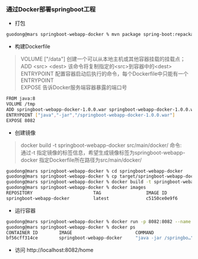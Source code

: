 
### 通过Docker部署springboot工程

- 打包

``` bash 
guodong@mars springboot-webapp-docker % mvn package spring-boot:repackage
```

- 构建Dockerfile

> VOLUME ["/data"] 创建一个可以从本地主机或其他容器挂载的挂载点；  
> ADD \<src> \<dest> 该命令将复制指定的\<src>到容器中的\<dest>  
> ENTRYPOINT 配置容器启动后执行的命令，每个Dockerfile中只能有一个ENTRYPOINT  
> EXPOSE <port> 告诉Docker服务端容器暴露的端口号  

``` bash
FROM java:8
VOLUME /tmp
ADD springboot-webapp-docker-1.0.0.war springboot-webapp-docker-1.0.0.war
ENTRYPOINT ["java","-jar","/springboot-webapp-docker-1.0.0.war"]
EXPOSE 8082
```

- 创建镜像
> docker build -t springboot-webapp-docker src/main/docker/ 命令:   
> 通过-t 指定镜像的标签信息，希望生成镜像标签为springboot-webapp-docker
> 指定Dockerfile所在路径为src/main/docker/  

``` bash
guodong@mars springboot-webapp-docker % cd springboot-webapp-docker
guodong@mars springboot-webapp-docker % cp target/springboot-webapp-docker-1.0.0.war src/docker/
guodong@mars springboot-webapp-docker % docker build -t springboot-webapp-docker src/main/docker/
guodong@mars springboot-webapp-docker % docker images
REPOSITORY                       TAG                 IMAGE ID            CREATED             SIZE
springboot-webapp-docker         latest              c5150ce0e9f6        36 minutes ago      660MB
```

- 运行容器

``` bash
guodong@mars springboot-webapp-docker % docker run -p 8082:8082 --name springboot-webapp-docker -d springboot-webapp-docker
guodong@mars springboot-webapp-docker % docker ps
CONTAINER ID        IMAGE                        COMMAND                  CREATED             STATUS              PORTS                    NAMES
bf56cff314ce        springboot-webapp-docker     "java -jar /springbo…"   35 seconds ago      Up 34 seconds       0.0.0.0:8082->8082/tcp   springboot-webapp-docker
```

- 访问
http://localhost:8082/home